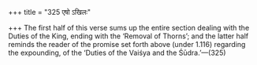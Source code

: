 +++
title = "325 एषो ऽखिलः"

+++
The first half of this verse sums up the entire section dealing with the
Duties of the King, ending with the ‘Removal of Thorns’; and the latter
half reminds the reader of the promise set forth above (under 1.116)
regarding the expounding, of the ‘Duties of the Vaiśya and the
Śūdra.’—(325)


